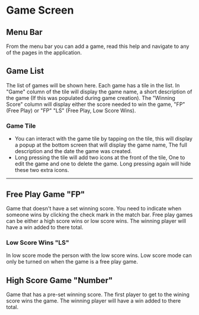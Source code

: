 # Game Screen

## Menu Bar

From the menu bar you can add a game, read this help and navigate to any of the pages in the application.

## Game List

The list of games will be shown here. Each game has a tile in the list. In "Game" column of the tile will display
the game name, a short description of the game (If this was populated during game creation).
The "Winning Score" column will display either the score needed to win the game, "FP" (Free Play) or "FP" "LS"
(Free Play, Low Score Wins).

### Game Tile

- You can interact with the game tile by tapping on the tile, this will display a popup at the bottom screen that will
display the game name, The full description and the date the game was created.
- Long pressing the tile will add two icons at the front of the tile, One to edit the game and one to delete the game.
Long pressing again will hide these two extra icons.

---

## Free Play Game "FP"

Game that doesn't have a set winning score. You need to indicate when someone
wins by clicking the check mark in the match bar. Free play games can be either
a high score wins or low score wins. The winning player will have a win added to there total.

### Low Score Wins "LS"

In low score mode the person with the low score wins. Low score mode can only
be turned on when the game is a free play game.

## High Score Game "Number"

Game that has a pre-set winning score. The first player to get to the wining score
wins the game. The winning player will have a win added to there total.
